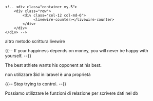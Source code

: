     <!-- <div class="container my-5">
        <div class="row">
            <div class="col-12 col-md-6">
                 <livewire-counter></livewire-counter>
            </div>
        </div>
    </div> -->
altro metodo scrittura livewire

{{-- If your happiness depends on money, you will never be happy with yourself. --}}

The best athlete wants his opponent at his best.

non utilizzare $id in laravel è una proprietà

{{-- Stop trying to control. --}}

Possiamo utilizzare le funzioni di relazione per scrivere dati nel db